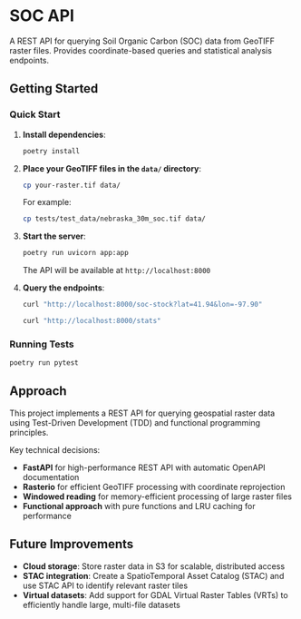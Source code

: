 # SOC API

A REST API for querying Soil Organic Carbon (SOC) data from GeoTIFF raster files. Provides coordinate-based queries and statistical analysis endpoints.

## Getting Started

### Quick Start

1. **Install dependencies**:

   ```bash
   poetry install
   ```

2. **Place your GeoTIFF files in the `data/` directory**:

   ```bash
   cp your-raster.tif data/
   ```

   For example:

   ```bash
   cp tests/test_data/nebraska_30m_soc.tif data/
   ```

3. **Start the server**:

   ```bash
   poetry run uvicorn app:app
   ```

   The API will be available at `http://localhost:8000`

4. **Query the endpoints**:

   ```bash
   curl "http://localhost:8000/soc-stock?lat=41.94&lon=-97.90"

   curl "http://localhost:8000/stats"
   ```

### Running Tests

```bash
poetry run pytest
```

## Approach

This project implements a REST API for querying geospatial raster data using Test-Driven Development (TDD) and functional programming principles.

Key technical decisions:

- **FastAPI** for high-performance REST API with automatic OpenAPI documentation
- **Rasterio** for efficient GeoTIFF processing with coordinate reprojection
- **Windowed reading** for memory-efficient processing of large raster files
- **Functional approach** with pure functions and LRU caching for performance

## Future Improvements

- **Cloud storage**: Store raster data in S3 for scalable, distributed access
- **STAC integration**: Create a SpatioTemporal Asset Catalog (STAC) and use STAC API to identify relevant raster tiles
- **Virtual datasets**: Add support for GDAL Virtual Raster Tables (VRTs) to efficiently handle large, multi-file datasets
